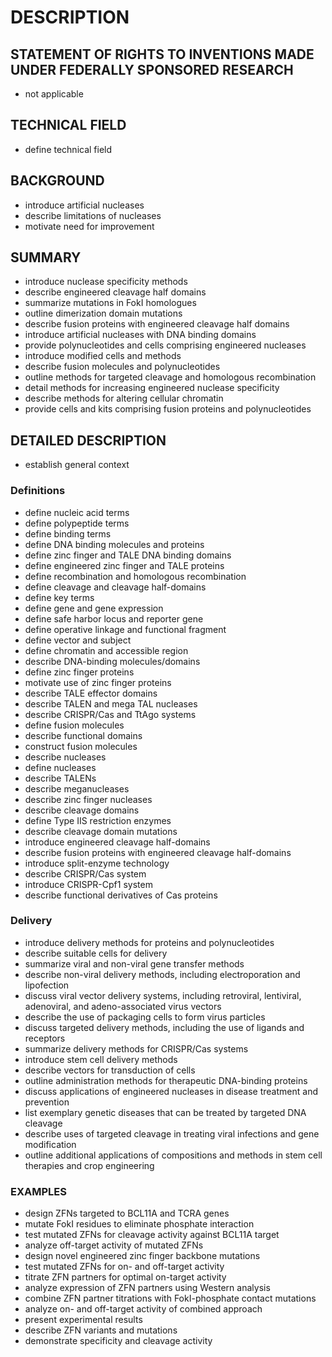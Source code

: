 # DESCRIPTION

## STATEMENT OF RIGHTS TO INVENTIONS MADE UNDER FEDERALLY SPONSORED RESEARCH

- not applicable

## TECHNICAL FIELD

- define technical field

## BACKGROUND

- introduce artificial nucleases
- describe limitations of nucleases
- motivate need for improvement

## SUMMARY

- introduce nuclease specificity methods
- describe engineered cleavage half domains
- summarize mutations in FokI homologues
- outline dimerization domain mutations
- describe fusion proteins with engineered cleavage half domains
- introduce artificial nucleases with DNA binding domains
- provide polynucleotides and cells comprising engineered nucleases
- introduce modified cells and methods
- describe fusion molecules and polynucleotides
- outline methods for targeted cleavage and homologous recombination
- detail methods for increasing engineered nuclease specificity
- describe methods for altering cellular chromatin
- provide cells and kits comprising fusion proteins and polynucleotides

## DETAILED DESCRIPTION

- establish general context

### Definitions

- define nucleic acid terms
- define polypeptide terms
- define binding terms
- define DNA binding molecules and proteins
- define zinc finger and TALE DNA binding domains
- define engineered zinc finger and TALE proteins
- define recombination and homologous recombination
- define cleavage and cleavage half-domains
- define key terms
- define gene and gene expression
- define safe harbor locus and reporter gene
- define operative linkage and functional fragment
- define vector and subject
- define chromatin and accessible region
- describe DNA-binding molecules/domains
- define zinc finger proteins
- motivate use of zinc finger proteins
- describe TALE effector domains
- describe TALEN and mega TAL nucleases
- describe CRISPR/Cas and TtAgo systems
- define fusion molecules
- describe functional domains
- construct fusion molecules
- describe nucleases
- define nucleases
- describe TALENs
- describe meganucleases
- describe zinc finger nucleases
- describe cleavage domains
- define Type IIS restriction enzymes
- describe cleavage domain mutations
- introduce engineered cleavage half-domains
- describe fusion proteins with engineered cleavage half-domains
- introduce split-enzyme technology
- describe CRISPR/Cas system
- introduce CRISPR-Cpf1 system
- describe functional derivatives of Cas proteins

### Delivery

- introduce delivery methods for proteins and polynucleotides
- describe suitable cells for delivery
- summarize viral and non-viral gene transfer methods
- describe non-viral delivery methods, including electroporation and lipofection
- discuss viral vector delivery systems, including retroviral, lentiviral, adenoviral, and adeno-associated virus vectors
- describe the use of packaging cells to form virus particles
- discuss targeted delivery methods, including the use of ligands and receptors
- summarize delivery methods for CRISPR/Cas systems
- introduce stem cell delivery methods
- describe vectors for transduction of cells
- outline administration methods for therapeutic DNA-binding proteins
- discuss applications of engineered nucleases in disease treatment and prevention
- list exemplary genetic diseases that can be treated by targeted DNA cleavage
- describe uses of targeted cleavage in treating viral infections and gene modification
- outline additional applications of compositions and methods in stem cell therapies and crop engineering

### EXAMPLES

- design ZFNs targeted to BCL11A and TCRA genes
- mutate FokI residues to eliminate phosphate interaction
- test mutated ZFNs for cleavage activity against BCL11A target
- analyze off-target activity of mutated ZFNs
- design novel engineered zinc finger backbone mutations
- test mutated ZFNs for on- and off-target activity
- titrate ZFN partners for optimal on-target activity
- analyze expression of ZFN partners using Western analysis
- combine ZFN partner titrations with FokI-phosphate contact mutations
- analyze on- and off-target activity of combined approach
- present experimental results
- describe ZFN variants and mutations
- demonstrate specificity and cleavage activity

